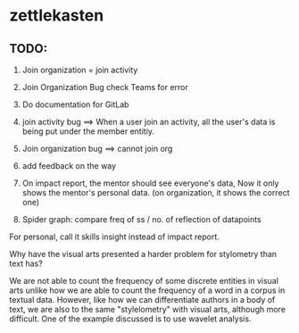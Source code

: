 # zettlekasten

## TODO:
1. Join organization = join activity
2. Join Organization Bug check Teams for error
3. Do documentation for GitLab
4. join activity bug ==> When a user join an activity, all the user's data is being put under the member entitiy.
5. Join organization bug ==> cannot join org
6. add feedback on the way
7. On impact report, the mentor should see everyone's data, Now it only shows the mentor's personal data. (on organization, it shows the correct one)

8. Spider graph: compare freq of ss / no. of reflection of datapoints

For personal, call it skills insight instead of impact report.

Why have the visual arts presented a harder problem for stylometry than text has?

We are not able to count the frequency of some discrete entities in visual arts unlike how we are able to count the frequency of a word in a corpus in textual data.
However, like how we can differentiate authors in a body of text, we are also to the same "stylelometry" with visual arts, although more difficult. 
One of the example discussed is to use wavelet analysis.